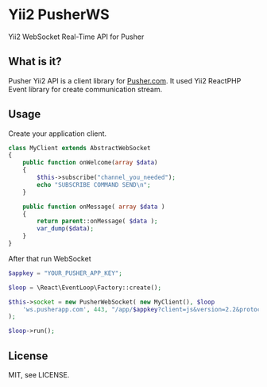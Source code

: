 # Yii2 PusherWS

Yii2 WebSocket Real-Time API for Pusher

## What is it?

Pusher Yii2 API is a client library for [Pusher.com](http://pusher.com).
It used Yii2 ReactPHP Event library for create communication stream.

## Usage

Create your application client.
```php
class MyClient extends AbstractWebSocket
{
    public function onWelcome(array $data)
    {
        $this->subscribe("channel_you_needed");
        echo "SUBSCRIBE COMMAND SEND\n";
    }

    public function onMessage( array $data )
    {
        return parent::onMessage( $data );
        var_dump($data);
    }
}
```

After that run WebSocket
```php
$appkey = "YOUR_PUSHER_APP_KEY";

$loop = \React\EventLoop\Factory::create();

$this->socket = new PusherWebSocket( new MyClient(), $loop
    'ws.pusherapp.com', 443, "/app/$appkey?client=js&version=2.2&protocol=5"
);

$loop->run();

```

## License

MIT, see LICENSE.
